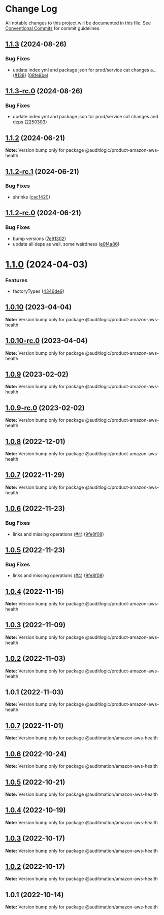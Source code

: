 # Change Log

All notable changes to this project will be documented in this file.
See [Conventional Commits](https://conventionalcommits.org) for commit guidelines.

## [1.1.3](https://github.com/auditlogic/product/compare/@auditlogic/product-amazon-aws-health@1.1.2...@auditlogic/product-amazon-aws-health@1.1.3) (2024-08-26)


### Bug Fixes

* update index yml and package json for prod/service cat changes a… ([#138](https://github.com/auditlogic/product/issues/138)) ([08fe9be](https://github.com/auditlogic/product/commit/08fe9beb1c8457462a19bc69caa02e6212d97e1a))





## [1.1.3-rc.0](https://github.com/auditlogic/product/compare/@auditlogic/product-amazon-aws-health@1.1.2...@auditlogic/product-amazon-aws-health@1.1.3-rc.0) (2024-08-26)


### Bug Fixes

* update index yml and package json for prod/service cat changes and deps ([2250303](https://github.com/auditlogic/product/commit/225030363a363608240135b7ebed386b28f01e4b))





## [1.1.2](https://github.com/auditlogic/product/compare/@auditlogic/product-amazon-aws-health@1.1.2-rc.1...@auditlogic/product-amazon-aws-health@1.1.2) (2024-06-21)

**Note:** Version bump only for package @auditlogic/product-amazon-aws-health





## [1.1.2-rc.1](https://github.com/auditlogic/product/compare/@auditlogic/product-amazon-aws-health@1.1.2-rc.0...@auditlogic/product-amazon-aws-health@1.1.2-rc.1) (2024-06-21)


### Bug Fixes

* shrinks ([cac1420](https://github.com/auditlogic/product/commit/cac14200fefcd8183ab69fe89a47bd3f70f563e9))





## [1.1.2-rc.0](https://github.com/auditlogic/product/compare/@auditlogic/product-amazon-aws-health@1.1.0...@auditlogic/product-amazon-aws-health@1.1.2-rc.0) (2024-06-21)


### Bug Fixes

* bump versions ([7e91302](https://github.com/auditlogic/product/commit/7e913023b8b312150ed7762c32fbbe616be71de5))
* update all deps as well, some weirdness ([e0f4a86](https://github.com/auditlogic/product/commit/e0f4a864714e2d3de6bbf3da014d5312fe53be2f))





# [1.1.0](https://github.com/auditlogic/product/compare/@auditlogic/product-amazon-aws-health@1.0.10...@auditlogic/product-amazon-aws-health@1.1.0) (2024-04-03)


### Features

* factoryTypes ([4346de9](https://github.com/auditlogic/product/commit/4346de92693aee892fccf725338ffc7b80ab182b))





## [1.0.10](https://github.com/auditlogic/product/compare/@auditlogic/product-amazon-aws-health@1.0.9...@auditlogic/product-amazon-aws-health@1.0.10) (2023-04-04)

**Note:** Version bump only for package @auditlogic/product-amazon-aws-health





## [1.0.10-rc.0](https://github.com/auditlogic/product/compare/@auditlogic/product-amazon-aws-health@1.0.9...@auditlogic/product-amazon-aws-health@1.0.10-rc.0) (2023-04-04)

**Note:** Version bump only for package @auditlogic/product-amazon-aws-health





## [1.0.9](https://github.com/auditlogic/product/compare/@auditlogic/product-amazon-aws-health@1.0.8...@auditlogic/product-amazon-aws-health@1.0.9) (2023-02-02)

**Note:** Version bump only for package @auditlogic/product-amazon-aws-health





## [1.0.9-rc.0](https://github.com/auditlogic/product/compare/@auditlogic/product-amazon-aws-health@1.0.8...@auditlogic/product-amazon-aws-health@1.0.9-rc.0) (2023-02-02)

**Note:** Version bump only for package @auditlogic/product-amazon-aws-health





## [1.0.8](https://github.com/auditlogic/product/compare/@auditlogic/product-amazon-aws-health@1.0.7...@auditlogic/product-amazon-aws-health@1.0.8) (2022-12-01)

**Note:** Version bump only for package @auditlogic/product-amazon-aws-health





## [1.0.7](https://github.com/auditlogic/product/compare/@auditlogic/product-amazon-aws-health@1.0.6...@auditlogic/product-amazon-aws-health@1.0.7) (2022-11-29)

**Note:** Version bump only for package @auditlogic/product-amazon-aws-health





## [1.0.6](https://github.com/auditlogic/product/compare/@auditlogic/product-amazon-aws-health@1.0.4...@auditlogic/product-amazon-aws-health@1.0.6) (2022-11-23)


### Bug Fixes

* links and missing operations ([#4](https://github.com/auditlogic/product/issues/4)) ([9fe8f08](https://github.com/auditlogic/product/commit/9fe8f08fe7c57fdb79f991ac35bd6ac2e7dcad38))





## [1.0.5](https://github.com/auditlogic/product/compare/@auditlogic/product-amazon-aws-health@1.0.4...@auditlogic/product-amazon-aws-health@1.0.5) (2022-11-23)


### Bug Fixes

* links and missing operations ([#4](https://github.com/auditlogic/product/issues/4)) ([9fe8f08](https://github.com/auditlogic/product/commit/9fe8f08fe7c57fdb79f991ac35bd6ac2e7dcad38))





## [1.0.4](https://github.com/auditlogic/product/compare/@auditlogic/product-amazon-aws-health@1.0.3...@auditlogic/product-amazon-aws-health@1.0.4) (2022-11-15)

**Note:** Version bump only for package @auditlogic/product-amazon-aws-health





## [1.0.3](https://github.com/auditlogic/product/compare/@auditlogic/product-amazon-aws-health@1.0.2...@auditlogic/product-amazon-aws-health@1.0.3) (2022-11-09)

**Note:** Version bump only for package @auditlogic/product-amazon-aws-health





## [1.0.2](https://github.com/auditlogic/product/compare/@auditlogic/product-amazon-aws-health@1.0.1...@auditlogic/product-amazon-aws-health@1.0.2) (2022-11-03)

**Note:** Version bump only for package @auditlogic/product-amazon-aws-health





## 1.0.1 (2022-11-03)

**Note:** Version bump only for package @auditlogic/product-amazon-aws-health





## [1.0.7](https://github.com/auditmation/store-content/compare/@auditmation/amazon-aws-health@1.0.6...@auditmation/amazon-aws-health@1.0.7) (2022-11-01)

**Note:** Version bump only for package @auditmation/amazon-aws-health





## [1.0.6](https://github.com/auditmation/store-content/compare/@auditmation/amazon-aws-health@1.0.5...@auditmation/amazon-aws-health@1.0.6) (2022-10-24)

**Note:** Version bump only for package @auditmation/amazon-aws-health





## [1.0.5](https://github.com/auditmation/store-content/compare/@auditmation/amazon-aws-health@1.0.4...@auditmation/amazon-aws-health@1.0.5) (2022-10-21)

**Note:** Version bump only for package @auditmation/amazon-aws-health





## [1.0.4](https://github.com/auditmation/store-content/compare/@auditmation/amazon-aws-health@1.0.3...@auditmation/amazon-aws-health@1.0.4) (2022-10-19)

**Note:** Version bump only for package @auditmation/amazon-aws-health





## [1.0.3](https://github.com/auditmation/store-content/compare/@auditmation/amazon-aws-health@1.0.2...@auditmation/amazon-aws-health@1.0.3) (2022-10-17)

**Note:** Version bump only for package @auditmation/amazon-aws-health





## [1.0.2](https://github.com/auditmation/store-content/compare/@auditmation/amazon-aws-health@1.0.1...@auditmation/amazon-aws-health@1.0.2) (2022-10-17)

**Note:** Version bump only for package @auditmation/amazon-aws-health





## 1.0.1 (2022-10-14)

**Note:** Version bump only for package @auditmation/amazon-aws-health
